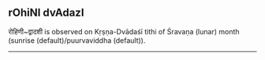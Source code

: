 ## rOhiNI dvAdazI

रोहिणी~द्वादशी is observed on Kṛṣṇa-Dvādaśī tithi of Śravaṇa (lunar) month (sunrise (default)/puurvaviddha (default)).


---
